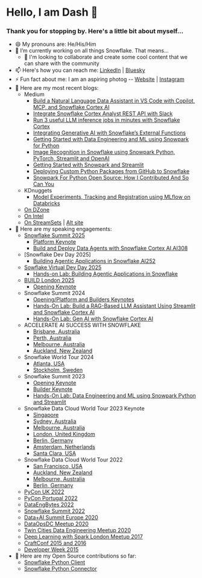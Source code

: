 # Hello, I am Dash 👋

### Thank you for stopping by. Here's a little bit about myself...

- 😄 My pronouns are: He/His/Him
- 🔭 I’m currently working on all things Snowflake. That means...
   - 👯 I'm looking to collaborate and create some cool content that we can share with the community
- 📫 Here's how you can reach me: [LinkedIn](https://www.linkedin.com/in/dash-desai/) | [Bluesky](https://bsky.app/profile/iamontheinet.bsky.social)
- ⚡ Fun fact about me: I am an aspiring photog -- [Website](https://www.natureunraveled.com/) | [Instagram](https://www.instagram.com/nature.unraveled.photography/)
- 📝 Here are my most recent blogs:
   - Medium
     - [Build a Natural Language Data Assistant in VS Code with Copilot, MCP, and Snowflake Cortex AI](https://medium.com/snowflake/build-a-natural-language-data-assistant-in-vs-code-with-copilot-mcp-and-snowflake-cortex-ai-04a22a3b0f17)
     - [Integrate Snowflake Cortex Analyst REST API with Slack](https://medium.com/snowflake/integrate-snowflake-cortex-analyst-rest-api-with-slack-0b70bde3cb7b)
     - [Run 3 useful LLM inference jobs in minutes with Snowflake Cortex](https://medium.com/snowflake/run-3-useful-llm-inference-jobs-in-minutes-with-snowflake-cortex-743a6096fff8)
     - [Integrating Generative AI with Snowflake’s External Functions](https://medium.com/snowflake/integrating-generative-ai-with-snowflakes-external-functions-1764e861b23a)
     - [Getting Started with Data Engineering and ML using Snowpark for Python](https://medium.com/snowflake/getting-started-with-data-engineering-and-ml-using-snowpark-for-python-155e05c14e0e)
     - [Image Recognition in Snowflake using Snowpark Python, PyTorch, Streamlit and OpenAI](https://medium.com/snowflake/image-recognition-in-snowflake-using-snowpark-python-pytorch-streamlit-and-openai-1a8167b82449)
     - [Getting Started with Snowpark and Streamlit](https://medium.com/snowflake/getting-started-with-snowpark-for-python-and-streamlit-908b52b7bcc8)
     - [Deploying Custom Python Packages from GitHub to Snowflake](https://medium.com/snowflake/deploying-custom-python-packages-from-github-to-snowflake-f0bb396480c7)
     - [Snowpark For Python Open Source: How I Contributed And So Can You](https://medium.com/snowflake/snowpark-for-python-open-source-how-i-contributed-and-so-can-you-7eb4baac355f)
   - KDnuggets
     - [Model Experiments, Tracking and Registration using MLflow on Databricks](https://www.kdnuggets.com/2021/01/model-experiments-tracking-registration-mlflow-databricks.html)
   - [On DZone](https://dzone.com/users/3445386/d-zone.html)
   - [On Intel](https://www.intel.com/content/www/us/en/developer/articles/technical/deep-learning-on-qubole-using-bigdl-for-apache-spark.html)
   - [On StreamSets](https://streamsets.com/blog/author/dash-desai/) | [Alt site](https://www.softwareag.com/en_corporate/blog/author/dash-desai.html)
- 🔭 Here are my speaking engagements:
  - [Snowflake Summit 2025](https://www.snowflake.com/en/summit/save-the-date/)
    - [Platform Keynote](https://reg.summit.snowflake.com/flow/snowflake/summit25/sessions/page/catalog/session/1741879011617001GONg)
    - [Build and Deploy Data Agents with Snowflake Cortex AI,AI308](https://reg.summit.snowflake.com/flow/snowflake/summit25/sessions/page/catalog/session/1737014712537001aXXq)
  - [Snowflake Dev Day 2025]
    - [Building Agentic Applications in Snowflake,AI252](https://reg.summit.snowflake.com/flow/snowflake/summit25/sessions/page/catalog/session/1743741914890001G4ms)
  - [Sowflake Virtual Dev Day 2025](https://www.snowflake.com/en/summit/dev-day/)
    - [Hands-on Lab: Building Agentic Applications in Snowflake](https://www.snowflake.com/dev-day-skill-up-with-ai-2025-06-26/?utm_cta=dev-day-promo-banner)
  - [BUILD London 2025](https://www.snowflake.com/build/london/) 
    - [Opening Keynote](https://events.bizzabo.com/677600/agenda/session/1538978) 
  - Snowflake Summit 2024
    - [Opening/Platform and Builders Keynotes](https://reg.summit.snowflake.com/flow/snowflake/summit24/sessions/page/catalog?search=%22Dash%20Desai%22&tab.sessioncatalogtab=1714168666431001NNiH)
    - [Hands-On Lab: Build a RAG-Based LLM Assistant Using Streamlit and Snowflake Cortex AI](https://reg.summit.snowflake.com/flow/snowflake/summit24/sessions/page/catalog/session/1708733126121001yDUB)
    - [Hands-On Lab: Gen AI with Snowflake Cortex AI](https://reg.summit.snowflake.com/flow/snowflake/summit24/sessions/page/catalog/session/1711677008501001OCpZ)
  - ACCELERATE AI SUCCESS WITH SNOWFLAKE
    - [Brisbane, Australia](https://www.snowflake.com/events/accelerate-ai-success-with-snowflake-brisbane/)
    - [Perth, Australia](https://www.snowflake.com/events/accelerate-ai-success-with-snowflake-brisbane/)
    - [Melbourne, Australia](https://www.snowflake.com/events/accelerate-ai-success-with-snowflake-melbourne/)
    - [Auckland, New Zealand](https://www.snowflake.com/events/accelerate-ai-success-with-snowflake-auckland/)
  - Snowflake World Tour 2024
    - [Atlanta, USA](https://www.snowflake.com/events/snowflake-world-tour-atlanta/)
    - [Stockholm, Sweden](https://www.snowflake.com/events/snowflake-world-tour-stockholm/)
  - Snowflake Summit 2023
    - [Opening Keynote](https://events.snowflake.com/summit/sessions/agenda/session/1120282?widget=true)
    - [Builder Keynote](https://events.snowflake.com/summit/sessions/agenda/session/1120281?widget=true)
    - [Hands-On Lab: Data Engineering and ML using Snowpark Python and Streamlit](https://www.snowflake.com/summit/sessions/?agendaPath=speakers/3003917)
  - Snowflake Data Cloud World Tour 2023 Keynote
    - [Singapore](https://www.snowflake.com/data-cloud-world-tour-singapore-agenda/)
    - [Sydney, Australia](https://www.snowflake.com/data-cloud-world-tour-sydney-agenda/)
    - [Melbourne, Australia](https://www.snowflake.com/data-cloud-world-tour-melbourne-agenda/)
    - [London, United Kingdom](https://www.snowflake.com/data-cloud-world-tour-london-agenda/)
    - [Berlin, Germany](https://www.snowflake.com/data-cloud-world-tour-berlin-agenda/)
    - [Amsterdam, Netherlands](https://www.snowflake.com/data-cloud-world-tour-amsterdam-agenda/)
    - [Santa Clara, USA](https://www.snowflake.com/events/data-cloud-world-tour-santa-clara/agenda/)
  - Snowflake Data Cloud World Tour 2022
    - [San Francisco, USA](https://www.snowflake.com/data-cloud-world-tour/americas/san-francisco/agenda?agendaPath=session/1022285)
    - [Auckland, New Zealand](https://www.snowflake.com/data-cloud-world-tour/apj/auckland/agenda-v2/)
    - [Melbourne, Australia](https://www.snowflake.com/data-cloud-world-tour/apj/melbourne/)
    - [Berlin, Germany](https://www.snowflake.com/data-cloud-world-tour/emea/berlin/agenda/)
  - [PyCon UK 2022](https://pretalx.com/pycon-uk-2022/talk/JECQCM/)
  - [PyCon Portugal 2022](https://pretalx.evolutio.pt/pyconpt2022/talk/review/JS8QFSRNJR7PVXVXRUWD737ER7WARXP8)
  - [DataEngBytes 2022](https://sessionize.com/app/speaker/session/352689)
  - [Snowflake Summit 2022](https://events.snowflake.com/summit/agenda?speakers=1550821)
  - [Data+AI Summit Europe 2020](https://databricks.com/session_eu20/model-experiments-tracking-and-registration-using-mlflow-on-databricks)
  - [DataOpsDC Meetup 2020](https://www.meetup.com/DataOpsDC/events/273140615/)
  - [Twin Cities Data Engineering Meetup 2020](https://www.meetup.com/Twin-Cities-Spark-Hadoop-User-Group/events/266731493/)
  - [Deep Learning with Spark London Meetup 2017](https://www.meetup.com/Spark-London/events/243285971/)
  - [CraftConf 2015 and 2016](https://crunchconf.com/)
  - [Developer Week 2015](https://developerweek2015conferenceexpo.sched.com/event/1e937ac4a101dcb183b70c4a171d07a3)
- 🤘 Here are my Open Source contributions so far:
  - [Snowflake Python Client](https://github.com/snowflakedb/snowpark-python/issues/383)
  - [Snowflake Python Connector](https://github.com/snowflakedb/snowflake-connector-python/issues/1175)    

<!--- - 😎 Oh and here's my Dev Card generated by [daily.dev](https://app.daily.dev/) --->

<!--- <a href="https://app.daily.dev/DailyDevTips"><img src="https://github.com/iamontheinet/iamontheinet/blob/main/devcard.svg" width="400" alt="Dash's Dev Card"/></a> --->
